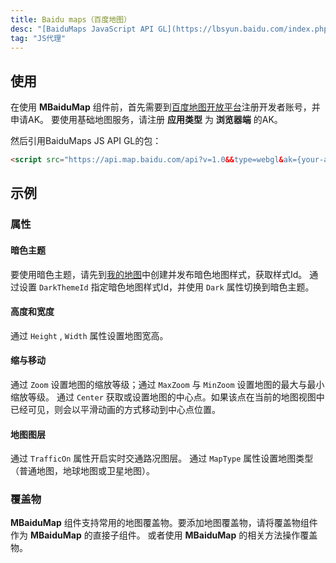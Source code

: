 ```yaml
---
title: Baidu maps（百度地图）
desc: "[BaiduMaps JavaScript API GL](https://lbsyun.baidu.com/index.php?title=jspopularGL)"
tag: "JS代理"
---
```


## 使用

在使用 **MBaiduMap** 组件前，首先需要到[百度地图开放平台](https://lbs.baidu.com/index.php?title=jspopularGL/guide/getkey)注册开发者账号，并申请AK。
要使用基础地图服务，请注册 **应用类型** 为 **浏览器端** 的AK。
 
然后引用BaiduMaps JS API GL的包：

```html
<script src="https://api.map.baidu.com/api?v=1.0&&type=webgl&ak={your-ak}"></script>
```

<app-alert type="info" content='需要将 `{your-ak}` 替换为您申请的AK。'></app-alert>

<masa-example file="Examples.components.baidumaps.Usage"></masa-example>

## 示例

### 属性

#### 暗色主题

要使用暗色主题，请先到[我的地图](https://lbsyun.baidu.com/apiconsole/custommap)中创建并发布暗色地图样式，获取样式Id。
通过设置 `DarkThemeId` 指定暗色地图样式Id，并使用 `Dark` 属性切换到暗色主题。

<app-alert type="info" content='创建并发布地图样式的开发者账户必须与申请AK的账户一致。'></app-alert>

<masa-example file="Examples.components.baidumaps.Dark"></masa-example>

#### 高度和宽度

通过 `Height` , `Width`  属性设置地图宽高。

<masa-example file="Examples.components.baidumaps.HeightAndWidth"></masa-example>

#### 缩与移动

通过 `Zoom` 设置地图的缩放等级；通过 `MaxZoom` 与 `MinZoom` 设置地图的最大与最小缩放等级。
通过 `Center` 获取或设置地图的中心点。如果该点在当前的地图视图中已经可见，则会以平滑动画的方式移动到中心点位置。

<masa-example file="Examples.components.baidumaps.ZoomAndMove"></masa-example>

#### 地图图层

通过 `TrafficOn` 属性开启实时交通路况图层。
通过 `MapType` 属性设置地图类型（普通地图，地球地图或卫星地图）。

<masa-example file="Examples.components.baidumaps.MapLayer"></masa-example>

### 覆盖物

 **MBaiduMap** 组件支持常用的地图覆盖物。要添加地图覆盖物，请将覆盖物组件作为 **MBaiduMap** 的直接子组件。
或者使用 **MBaiduMap** 的相关方法操作覆盖物。

<masa-example file="Examples.components.baidumaps.Overlays"></masa-example>
